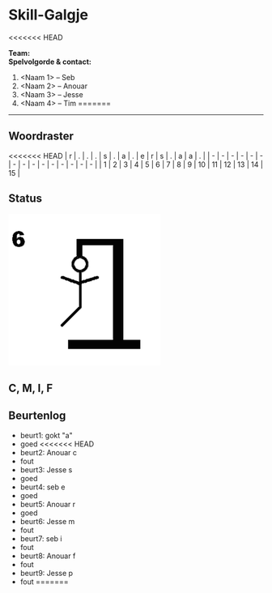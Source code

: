 # Skill-Galgje
<<<<<<< HEAD

**Team:** <Paart>  
**Spelvolgorde & contact:**
1. <Naam 1> – Seb
2. <Naam 2> – Anouar
3. <Naam 3> – Jesse
4. <Naam 4> – Tim
=======

---

## Woordraster
<!-- Pas het aantal kolommen aan aan de woordlengte -->
<<<<<<< HEAD
| r | . | . | . | s | . | a | . | e | r | s | . | a | a | . |
| - | - | - | - | - | - | - | - | - | - | - | - | - | - | - |
| 1 | 2 | 3 | 4 | 5 | 6 | 7 | 8 | 9 | 10 | 11 | 12 | 13 | 14 | 15 |

## Status
![status](images/6.png)

C, M, I, F
---

## Beurtenlog
- beurt1: <seb> gokt "a"
- goed
<<<<<<< HEAD
- beurt2: Anouar c
- fout
- beurt3: Jesse s
- goed
- beurt4: seb e
- goed
- beurt5: Anouar r
- goed
- beurt6: Jesse m
- fout
- beurt7: seb i
- fout
- beurt8: Anouar f
- fout
- beurt9: Jesse p
- fout
=======
